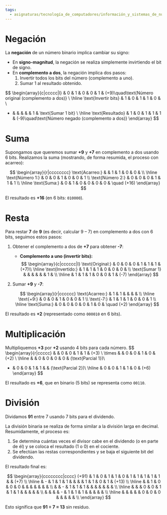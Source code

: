 ```yaml
---
tags:
  - asignaturas/tecnología_de_computadores/información_y_sistemas_de_numeración
---
```

# Negación

La **negación** de un número binario implica cambiar su signo:

- En **signo-magnitud**, la negación se realiza simplemente invirtiendo el bit de signo.
- En **complemento a dos**, la negación implica dos pasos:
  1. Invertir todos los bits del número (complemento a uno).
  2. Sumar 1 al resultado obtenido.

$$
\begin{array}{c|ccccc|l}
 & 0 & 1 & 0 & 0 & 1 & (+9)\quad\text{Número original (complemento a dos)} \\
\hline
\text{Invertir bits} & 1 & 0 & 1 & 1 & 0 & \\
+ & & & & & 1 & \text{Sumar 1 bit} \\
\hline
\text{Resultado} & 1 & 0 & 1 & 1 & 1 & (-9)\quad\text{Número negado (complemento a dos)}
\end{array}
$$

# Suma

Supongamos que queremos sumar **+9** y **+7** en complemento a dos usando 6 bits.
Realizamos la suma (mostrando, de forma resumida, el proceso con acarreo):

$$
\begin{array}{r|cccccccc}
\text{Acarreo:}  &   & 1 & 1 & 0 & 0 &   \\ \hline
\text{Número 1:} & 0 & 0 & 1 & 0 & 0 & 1 \\
\text{Número 2:} & 0 & 0 & 0 & 1 & 1 & 1 \\ \hline
\text{Suma:}     & 0 & 1 & 0 & 0 & 0 & 0 & \quad (+16)
\end{array}
$$

El resultado es **+16** (en 6 bits: `010000`).

# Resta

Para restar **7** de **9** (es decir, calcular 9 – 7) en complemento a dos con 6 bits, seguimos estos pasos:

1. Obtener el complemento a dos de **+7** para obtener **-7**:

   - **Complemento a uno (invertir bits):**
$$
\begin{array}{c|cccccc|l}
\text{Original:} & 0 & 0 & 0 & 1 & 1 & 1 & (+7)\\ \hline
\text{Invertido:} & 1 & 1 & 1 & 0 & 0 & 0 & \\
\text{Sumar 1} &   &   &   &   &   & 1 & \\ \hline
     & 1 & 1 & 1 & 0 & 0 & 1 & (-7)
\end{array}
$$

2. Sumar **+9** y **-7**:

   $$
   \begin{array}{r|cccccc}
   \text{Acarreo:}  & 1  & 1  &  &  &   &  \\ \hline
   \text{+9:}      & 0 & 0 & 1 & 0 & 0 & 1 \\
   \text{-7:}      & 1 & 1 & 1 & 0 & 0 & 1 \\ \hline
   \text{Suma:}    & 0 & 0 & 0 & 0 & 1 & 0 & \quad (+2)
   \end{array}
   $$

El resultado es **+2** (representado como `000010` en 6 bits).

# Multiplicación

Multipliquemos **+3** por **+2** usando 4 bits para cada número.
$$
\begin{array}{r|ccccc}
  &    & 0 & 0 & 1 & 1 & (+3) \\
\times &   & 0 & 0 & 1 & 0 & (+2) \\ \hline
  &    & 0 & 0 & 0 & 0 & (\text{Parcial 1})\\
+ & 0  & 0 & 1 & 1 &   &  (\text{Parcial 2})\\ \hline
  & 0  & 0 & 1 & 1 & 0 &  (+6)
\end{array}
$$

El resultado es **+6**, que en binario (5 bits) se representa como `00110`.

# División

Dividamos **91** entre 7 usando 7 bits para el dividendo.

La división binaria se realiza de forma similar a la división larga en decimal. Resumidamente, el proceso es:

1. Se determina cuántas veces el divisor cabe en el dividendo (o en parte de él) y se coloca el resultado (1 o 0) en el cociente.
2. Se efectúan las restas correspondientes y se baja el siguiente bit del dividendo.

El resultado final es:

$$
\begin{array}{cccccccc|cccc}
(+91) & 1 & 0 & 1 & 1 & 0 & 1 & 1 & 1 & 1 & 1 &  & (+7) \\ \hline
      & - & 1 & 1 & 1 &   &   &   & 1 & 1 & 0 & 1 & (+13) \\ \hline
      &   & 1 & 0 & 0 & 0 &   &   &   &   &   &   &      \\ 
      &   & - & 1 & 1 & 1 &   &   &   &   &   &   &      \\ \hline
	  &   &   & 0 & 0 & 1 & 1 & 1 &   &   &   &   &      \\ 
	  &   &   &   & - & 1 & 1 & 1 &   &   &   &   &      \\ \hline
	  &   &   &   &   & 0 & 0 & 0 &   &   &   &   &      \\ 
\end{array}
$$

Esto significa que **91 ÷ 7 = 13** sin residuo.
